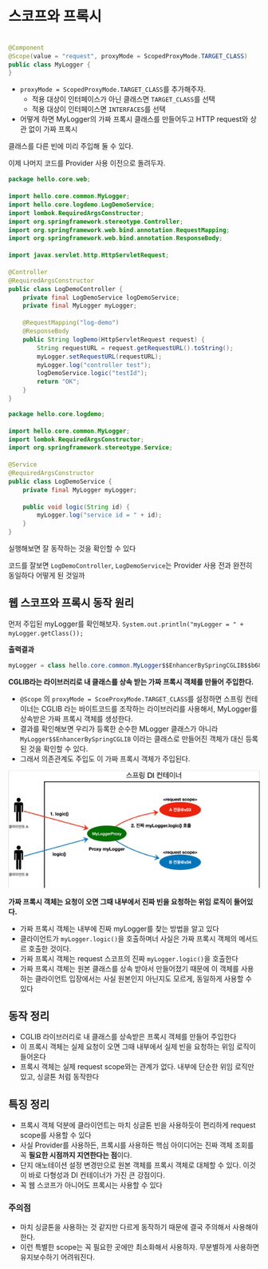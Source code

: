 # 스코프와 프록시

```java

@Component
@Scope(value = "request", proxyMode = ScopedProxyMode.TARGET_CLASS)
public class MyLogger {
}
```

- `proxyMode = ScopedProxyMode.TARGET_CLASS`를 추가해주자.
    - 적용 대상이 인터페이스가 아닌 클래스면 `TARGET_CLASS`를 선택
    - 적용 대상이 인터페이스면 `INTERFACES`를 선택
- 어떻게 하면 MyLogger의 가짜 프록시 클래스를 만들어두고 HTTP request와 상관 없이 가짜 프록시

클래스를 다른 빈에 미리 주입해 둘 수 있다.

이제 나머지 코드를 Provider 사용 이전으로 돌려두자.

```java
package hello.core.web;

import hello.core.common.MyLogger;
import hello.core.logdemo.LogDemoService;
import lombok.RequiredArgsConstructor;
import org.springframework.stereotype.Controller;
import org.springframework.web.bind.annotation.RequestMapping;
import org.springframework.web.bind.annotation.ResponseBody;

import javax.servlet.http.HttpServletRequest;

@Controller
@RequiredArgsConstructor
public class LogDemoController {
    private final LogDemoService logDemoService;
    private final MyLogger myLogger;

    @RequestMapping("log-demo")
    @ResponseBody
    public String logDemo(HttpServletRequest request) {
        String requestURL = request.getRequestURL().toString();
        myLogger.setRequestURL(requestURL);
        myLogger.log("controller test");
        logDemoService.logic("testId");
        return "OK";
    }
}
```

```java
package hello.core.logdemo;

import hello.core.common.MyLogger;
import lombok.RequiredArgsConstructor;
import org.springframework.stereotype.Service;

@Service
@RequiredArgsConstructor
public class LogDemoService {
    private final MyLogger myLogger;

    public void logic(String id) {
        myLogger.log("service id = " + id);
    }
}
```

실행해보면 잘 동작하는 것을 확인할 수 있다

코드를 잘보면 `LogDemoController`, `LogDemoService`는 Provider 사용 전과 완전히 동일하다 어떻게 된 것일까

## 웹 스코프와 프록시 동작 원리

먼저 주입된 myLogger를 확인해보자.
`System.out.println("myLogger = " + myLogger.getClass());`

**출력결과**
```java
myLogger = class hello.core.common.MyLogger$$EnhancerBySpringCGLIB$$b68b726d
```

**CGLIB라는 라이브러리로 내 클래스를 상속 받는 가짜 프록시 객체를 만들어 주입한다.**

- `@Scope` 의 `proxyMode = ScoeProxyMode.TARGET_CLASS`를 설정하면 스프링 컨테이너는 CGLIB 라는 바이트코드를 조작하는 라이브러리를 사용해서, MyLogger를 상속받은 가짜 프록시 객체를 생성한다.
- 결과를 확인해보면 우리가 등록한 순수한 MLogger 클래스가 아니라 `MyLogger$$EnhancerBySpringCGLIB` 이라는 클래스로 만들어진 객체가 대신 등록된 것을 확인할 수 있다.
- 그래서 의존관계도 주입도 이 가짜 프록시 객체가 주입된다.

![img.png](../img/스프링_DI_컨테이너.png)

**가짜 프록시 객체는 요청이 오면 그때 내부에서 진짜 빈을 요청하는 위임 로직이 들어있다.**
- 가짜 프록시 객체는 내부에 진짜 myLogger를 찾는 방법을 알고 있다
- 클라이언트가 `myLogger.logic()`을 호출하며너 사실은 가짜 프록시 객체의 메서드르 호출한 것이다.
- 가짜 프록시 객체는 request 스코프의 진짜 `myLogger.logic()`을 호출한다
- 가짜 프록시 객체는 원본 클래스를 상속 받아서 만들어졌기 때문에 이 객체를 사용하는 클라이언트 입장에서는 사실 원본인지 아닌지도 모르게, 동일하게 사용할 수 있다

## 동작 정리

- CGLIB 라이브러리로 내 클래스를 상속받은 프록시 객체를 만들어 주입한다
- 이 프록시 객체는 실제 요청이 오면 그때 내부에서 실제 빈을 요청하는 위임 로직이 들어온다
- 프록시 객체는 실제 request scope와는 관계가 없다. 내부에 단순한 위임 로직만 있고, 싱글톤 처럼 동작한다

## 특징 정리
- 프록시 객체 덕분에 클라이언트는 마치 싱글톤 빈을 사용하듯이 편리하게 request scope를 사용할 수 있다
- 사실 Provider를 사용하든, 프록시를 사용하든 핵심 아이디어는 진짜 객체 조회를 꼭 **필요한 시점까지 지연한다는 점**이다.
- 단지 애노테이션 설정 변경만으로 원본 객체를 프록시 객체로 대체할 수 있다. 이것이 바로 다형성과 DI 컨테이너가 가진 큰 강점이다.
- 꼭 웹 스코프가 아니어도 프록시는 사용할 수 있다

### 주의점

- 마치 싱글톤을 사용하는 것 같지만 다르게 동작하기 때문에 결국 주의해서 사용해야 한다.
- 이런 특별한 scope는 꼭 필요한 곳에만 최소화해서 사용하자. 무분별하게 사용하면 유지보수하기 어려워진다.

